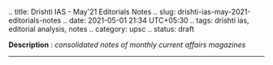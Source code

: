 .. title: Drishti IAS - May'21 Editorials Notes
.. slug: drishti-ias-may-2021-editorials-notes
.. date: 2021-05-01 21:34 UTC+05:30
.. tags: drishti ias, editorial analysis, notes
.. category: upsc
.. status: draft

**Description** : *consolidated notes of monthly current affairs magazines*

***
<!-- TEASER_END -->